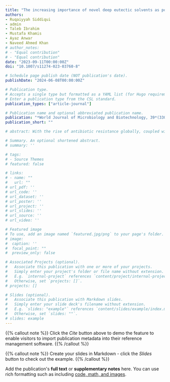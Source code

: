 ```yaml
---
title: "The increasing importance of novel deep eutectic solvents as potential effective antimicrobials and other medicinal properties"
authors:
- Ruqaiyyah Siddiqui
- admin
- Taleb Ibrahim
- Mustafa Khamis
- Ayaz Anwar
- Naveed Ahmed Khan
# author_notes:
# - "Equal contribution"
# - "Equal contribution"
date: "2023-09-11T00:00:00Z"
doi: "10.1007/s11274-023-03760-8"

# Schedule page publish date (NOT publication's date).
publishDate: "2024-06-08T00:00:00Z"

# Publication type.
# Accepts a single type but formatted as a YAML list (for Hugo requirements).
# Enter a publication type from the CSL standard.
publication_types: ["article-journal"]

# Publication name and optional abbreviated publication name.
publication: "*World Journal of Microbiology and Biotechnology, 39*(330)"
publication_short: ""

# abstract: With the rise of antibiotic resistance globally, coupled with evolving and emerging infectious diseases, there is an urgent need for the development of novel antimicrobials. Deep eutectic solvents (DES) are a new generation of eutectic mixtures that depict promising attributes with several biological implications. DES exhibit unique properties such as low toxicity, biodegradability, and high thermal stability. Herein, the antimicrobial properties of DES and their mechanisms of action against a range of microorganisms, including bacteria, amoebae, fungi, viruses, and anti-cancer properties are reviewed. Overall, DES represent a promising class of novel antimicrobial agents as well as possessing other important biological attributes, however, future studies on DES are needed to investigate their underlying antimicrobial mechanism, as well as their in vivo effects, for use in the clinic and public at large.

# Summary. An optional shortened abstract.
# summary: ''

# tags:
# - Source Themes
# featured: false

# links:
# - name: ""
#   url: ""
# url_pdf: ''
# url_code: ''
# url_dataset: ''
# url_poster: ''
# url_project: ''
# url_slides: ''
# url_source: ''
# url_video: ''

# Featured image
# To use, add an image named `featured.jpg/png` to your page's folder. 
# image:
#  caption: ''
#  focal_point: ""
#  preview_only: false

# Associated Projects (optional).
#   Associate this publication with one or more of your projects.
#   Simply enter your project's folder or file name without extension.
#   E.g. `internal-project` references `content/project/internal-project/index.md`.
#   Otherwise, set `projects: []`.
# projects: []

# Slides (optional).
#   Associate this publication with Markdown slides.
#   Simply enter your slide deck's filename without extension.
#   E.g. `slides: "example"` references `content/slides/example/index.md`.
#   Otherwise, set `slides: ""`.
# slides: example
---
```


{{% callout note %}}
Click the *Cite* button above to demo the feature to enable visitors to import publication metadata into their reference management software.
{{% /callout %}}

{{% callout note %}}
Create your slides in Markdown - click the *Slides* button to check out the example.
{{% /callout %}}

Add the publication's **full text** or **supplementary notes** here. You can use rich formatting such as including [code, math, and images](https://docs.hugoblox.com/content/writing-markdown-latex/).
